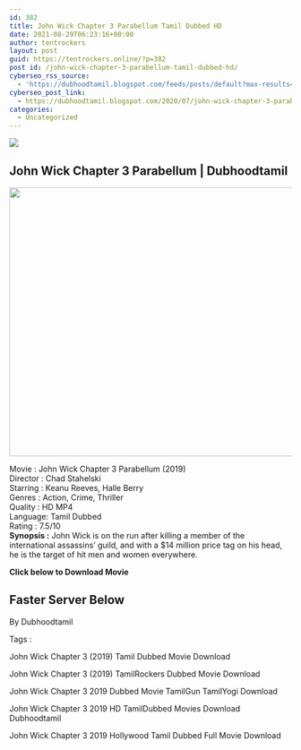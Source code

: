 ```yaml
---
id: 382
title: John Wick Chapter 3 Parabellum Tamil Dubbed HD
date: 2021-08-29T06:23:16+00:00
author: tentrockers
layout: post
guid: https://tentrockers.online/?p=382
post id: /john-wick-chapter-3-parabellum-tamil-dubbed-hd/
cyberseo_rss_source:
  - 'https://dubhoodtamil.blogspot.com/feeds/posts/default?max-results=150&start-index=151'
cyberseo_post_link:
  - https://dubhoodtamil.blogspot.com/2020/07/john-wick-chapter-3-parabellum-tamil.html
categories:
  - Uncategorized
---
```

<div class="media_block">
  <img src="https://1.bp.blogspot.com/-fwtGtm2BfF8/XvyDOOc4ohI/AAAAAAAABmw/YsSvK7DrelUeDnKS60Pk1U2fO5vPnbYwwCNcBGAsYHQ/s72-c/IMG_9376.jpeg" class="media_thumbnail" />
</div>

<div dir="ltr" trbidi="on" readability="25.503393665158">
  <h2>
    <span>John Wick Chapter 3 Parabellum | Dubhoodtamil</span>
  </h2>
  
  <div class="separator">
    <a href="https://1.bp.blogspot.com/-fwtGtm2BfF8/XvyDOOc4ohI/AAAAAAAABmw/YsSvK7DrelUeDnKS60Pk1U2fO5vPnbYwwCNcBGAsYHQ/s1600/IMG_9376.jpeg" imageanchor="1"><img loading="lazy" border="0" data-original-height="1204" data-original-width="1600" height="480" src="https://1.bp.blogspot.com/-fwtGtm2BfF8/XvyDOOc4ohI/AAAAAAAABmw/YsSvK7DrelUeDnKS60Pk1U2fO5vPnbYwwCNcBGAsYHQ/s640/IMG_9376.jpeg" width="640" /></a>
  </div>
  
  <p>
    Movie<span> </span>:<span> </span>John Wick Chapter 3 Parabellum (2019)<br />Director<span> </span>:<span> </span>Chad Stahelski<br />Starring<span> </span>:<span> </span>Keanu Reeves, Halle Berry<br />Genres<span> </span>:<span> </span>Action, Crime, Thriller<br />Quality<span> </span>:<span> </span>HD MP4<br />Language:<span> </span>Tamil Dubbed<br />Rating<span> </span>:<span> </span>7.5/10<br /><b>Synopsis :</b> John Wick is on the run after killing a member of the international assassins&#8217; guild, and with a $14 million price tag on his head, he is the target of hit men and women everywhere.
  </p>
  
  <p>
    <span><b>Click below to Download Movie</b></span>
  </p>
  
  <h2>
    <span><b>Faster Server Below</b></span>
  </h2>
  
  <p>
    <span>By Dubhoodtamil</span>
  </p>
  
  <p>
    <span>Tags :</span>
  </p>
  
  <p>
    <span>John Wick Chapter 3 (2019) Tamil Dubbed Movie Download</span>
  </p>
  
  <p>
    <span>John Wick Chapter 3 (2019) TamilRockers Dubbed Movie&nbsp;</span><span>Download</span>
  </p>
  
  <p>
    <span>John Wick Chapter 3 2019 Dubbed Movie TamilGun TamilYogi Download</span>
  </p>
  
  <p>
    <span>John Wick Chapter 3 2019 HD TamilDubbed Movies Download Dubhoodtamil&nbsp;</span>
  </p>
  
  <p>
    <span>John Wick Chapter 3 2019 Hollywood Tamil Dubbed Full Movie Download</span>
  </p>
</div>